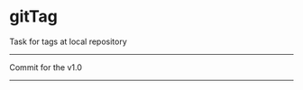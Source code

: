 # gitTag
Task for tags at local repository


************************

Commit for the v1.0

************************
